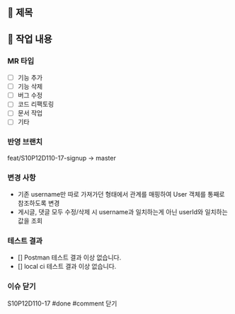 ## 📕 제목

## 📗 작업 내용

### MR 타입
- [ ] 기능 추가
- [ ] 기능 삭제
- [ ] 버그 수정
- [ ] 코드 리팩토링
- [ ] 문서 작업
- [ ] 기타

### 반영 브랜치
feat/S10P12D110-17-signup -> master

### 변경 사항
- 기존 username만 따로 가져가던 형태에서 관계를 매핑하여 User 객체를 통째로 참조하도록 변경
- 게시글, 댓글 모두 수정/삭제 시 username과 일치하는게 아닌 userId와 일치하는 값을 조회

### 테스트 결과
- [] Postman 테스트 결과 이상 없습니다.
- [] local ci 테스트 결과 이상 없습니다.

### 이슈 닫기
S10P12D110-17 #done #comment 닫기
